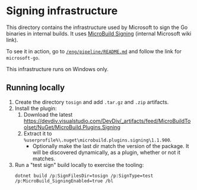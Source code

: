 # Signing infrastructure

This directory contains the infrastructure used by Microsoft to sign the Go
binaries in internal builds. It uses
[MicroBuild Signing](https://dev.azure.com/devdiv/DevDiv/_wiki/wikis/DevDiv.wiki/650/MicroBuild-Signing)
(internal Microsoft wiki link).

To see it in action, go to [`/eng/pipeline/README.md`](/eng/pipeline/README.md)
and follow the link for `microsoft-go`.

This infrastructure runs on Windows only.

## Running locally

1. Create the directory `tosign` and add `.tar.gz` and `.zip` artifacts.
1. Install the plugin:
   1. Download the latest https://devdiv.visualstudio.com/DevDiv/_artifacts/feed/MicroBuildToolset/NuGet/MicroBuild.Plugins.Signing
   1. Extract it to `%userprofile%\.nuget\microbuild.plugins.signing\1.1.900`.
      * Optionally make the last dir match the version of the package. It will be discovered dynamically, as a plugin, whether or not it matches.
1. Run a "test sign" build locally to exercise the tooling:
   ```
   dotnet build /p:SignFilesDir=tosign /p:SignType=test /p:MicroBuild_SigningEnabled=true /bl
   ```
